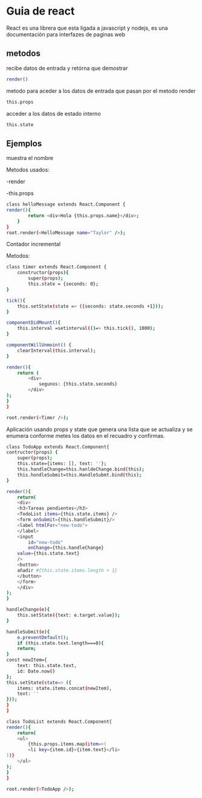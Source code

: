 # Guia de react

React es una librera que esta ligada a javascript y nodejs, es una documentación para interfazes de paginas web

## metodos
recibe datos de entrada y retórna que demostrar
~~~bash
render()
~~~

metodo para aceder a los datos de entrada que pasan por el metodo render
~~~bash
this.props
~~~

acceder a los datos de estado interno
~~~bash
this.state
~~~

## Ejemplos
muestra el nombre

Metodos usados:

-render

-this.props
~~~bash
class helloMessage extends React.Component {
render(){
        return <div>Hola {this.props.name}</div>;
    }
}
root.render(<HelloMessage name="Taylor" />);
~~~


Contador incremental

Metodos:

~~~bash
class timer extends React.Component {
    constructor(props){
        super(props);
        this.state = {seconds: 0};
}

tick(){
    this.setState(state => ({seconds: state.seconds +1}));
}

componentDidMount(){
    this.interval =setinterval(()=> this.tick(), 1000);
}

componentWillUnmoint() {
    clearInterval(this.interval);
}

render(){
    return (
        <div>
            segunos: {this.state.seconds}
        </div>
);
}
}

root.render(<Timer />);
~~~


Aplicación usando props y state que genera una lista que se actualiza y se enumera conforme metes los datos en el recuadro y confirmas.

~~~bash
class TodoApp extends React.Component{
contructor(props) {
    super(props);
    this.state={items: [], text: ''};
    this.handleChange=this.hanldeChange.bind(this);
    this.hondleSubmit=this.HandleSubmt.bind(this);
}

render(){
    return(
    <div> 
    <h3>Tareas pendientes</h3>
    <TodoList items={this.state.items} />
    <form onSubmit={this.handleSubmit}/>
    <label htmlFor="new-todo">
    </label>
    <input
        id="new-todo"
        onChange={this.handleChange}
    value={this.state.text}
    />
    <button>
    añadir #{this.state.items.length + 1}
    </button>
    </form>
    </div>
);
}

handleChange(e){
    this.setState({text: e.target.value});
}

handleSubmit(e){
    e.preventDefault();
    if (this.state.text.length===0){
    return;
}
const newItem={
    text: this.state.text,
    id: Date.now()
};
this.setState(state=> ({
    items: state.items.concat(newItem),
    text: ''
}));
}
}

class TodoList extends React.Component{
render(){
    return(
    <ul>
        {this.props.items.map(item=>(
        <li key={item.id}>{item.text}</li>
))}
    </ul>
);
}
}

root.render(<TodoApp />);
~~~